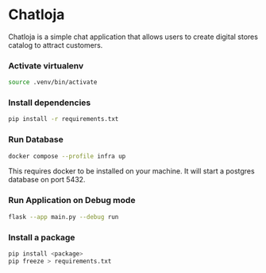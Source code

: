 # Chatloja

Chatloja is a simple chat application that allows users to create digital stores catalog to attract customers.

### Activate virtualenv
```bash
source .venv/bin/activate
```

### Install dependencies
```bash
pip install -r requirements.txt
```

### Run Database
```bash
docker compose --profile infra up
```
This requires docker to be installed on your machine. It will start a postgres database on port 5432.

### Run Application on Debug mode
```bash
flask --app main.py --debug run
```

### Install a package
```bash
pip install <package>
pip freeze > requirements.txt
```
